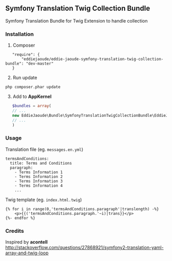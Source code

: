 ## Symfony Translation Twig Collection Bundle
Symfony Translation Bundle for Twig Extension to handle collection

### Installation

1. Composer

```
   "require": {
       "eddiejaoude/eddie-jaoude-symfony-translation-twig-collection-bundle": "dev-master"
   }
```

2. Run update

```
php composer.phar update
```

3. Add to **AppKernel**

```php
   $bundles = array(
   // ...
   new EddieJaoude\Bundle\SymfonyTranslationTwigCollectionBundle\EddieJaoudeSymfonyTranslationTwigCollectionBundleBundle(),
   // ...
   )
```

### Usage

Translation file (eg. `messages.en.yml`)

```
termsAndConditions:
  title: Terms and Conditions
  paragraph:
    - Terms Information 1
    - Terms Information 2
    - Terms Information 3
    - Terms Information 4
    ...
```

Twig template (eg. `index.html.twig`)

```
{% for i in range(0,'termsAndConditions.paragraph'|translength) -%}
    <p>{{('termsAndConditions.paragraph.'~i)|trans}}</p>
{%- endfor %}
```

### Credits

Inspired by **acontell** http://stackoverflow.com/questions/27868921/symfony2-translation-yaml-array-and-twig-loop
